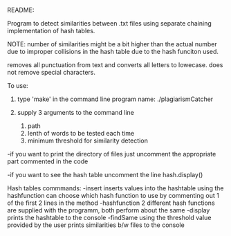 README:

Program to detect similarities between .txt files using separate chaining implementation of hash tables.

NOTE: number of similarities might be a bit higher than the actual number due to improper collisions in the hash table due to the hash funciton used.

removes all punctuation from text and converts all letters to lowecase. 
does not remove special characters.

To use:

1. type 'make' in the command line
	program name: ./plagiarismCatcher

2. supply 3 arguments to the command line
	1. path
	2. lenth of words to be tested each time
	3. minimum threshold for similarity detection

-if you want to print the directory of files just uncomment the appropriate part commented in the code

-if you want to see the hash table uncomment the line hash.display()


Hash tables commmands:
-insert 
	inserts values into the hashtable using the hashfunction
	can choose which hash function to use by commenting out 1 of the first 2 lines in the method
-hashfunction
	2 different hash functions are supplied with the programm, both perform about the same
-display
	prints the hashtable to the console
-findSame
	using the threshold value provided by the user prints similarities b/w files to the console